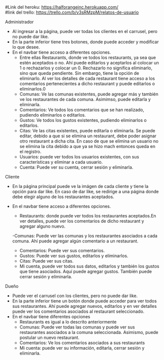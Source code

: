 #Link del heroku: https://halforangeinc.herokuapp.com/
<br/>
#link del trello:
https://trello.com/b/v3sRMzpM/relatos-de-usuario


Administrador
- Al ingresar a la página, puede ver todas los clientes en el carrusel, pero no puede dar like.
- En la parte inferior tiene tres botones, donde puede acceder y modificar lo que desee.
- En el navbar tiene acceso a diferentes opciones.
    -  Entre ellas Restaurants, donde ve todos los restaurants, ya sea que estén aceptados o no. Ahí puede editarlos y aceptarlos al colocar un 1 o rechazarlos y colocar un 0. Rechazarlo no significa eliminarlo, sino que queda pendiente. Sin embargo, tiene la opción de eliminarlo. Al ver los detalles de cada restaurant tiene acceso a los comentarios pertenecientes a dicho restaurant y puede editarlos o eliminarlos.0
    - Comunas:  Ve las comunas existentes, puede agregar más y también ve los restaurantes de cada comuna. Asimimso, puede editarla y eliminarla.
    - Comentarios: Ve todos los comentarios que se han realizado, pudiendo eliminarlos o editarlos.
    - Gustos: Ve todos los gustos existentes, pudiendo eliminarlos o editarlos.
    - Citas: Ve las citas existentes, puede editarla o eliminarla. Se puede editar, debido a que si se elimina un restaurant, debe poder asignar otro restaurant a dicha cita. En caso de que se elimina un usuario no se elimina la cita debido a que ya se hizo mach entonces queda en el registro.
    - Usuarios: puede ver todos los usuarios existentes, con sus características y eliminar a cada usuario.
    - Cuenta: Puede ver su cuenta, cerrar sesión y eliminarla.
    

Cliente
- En la página principal puede ve la imágen de cada cliente y tiene la opción para dar like. En caso de dar like, se redirige a una página donde debe elegir alguno de los restaurantes aceptados.
- En el navbar tiene acceso a diferentes opciones.
    - Restaurants: donde puede ver todos los restaurantes aceptados.En ver detalles, puede ver los comentarios de dicho restaurant y agregar alguno nuevo.

    -Comunas: Puede ver las comunas y los restaurantes asociados a cada comuna. Ahí puede agregar algún comentario a un restaurant.

    - Comentarios: Puede ver sus comentarios.
    - Gustos: Puede ver sus gustos, editarlos y eliminarlos.
    - Citas: Puede ver sus citas.
    - Mi cuenta, puede ver todos sus datos, editarlos y también los gustos que tiene asociados. Aquí puede agregar gustos. También puede cerrar sesión y eliminarla.

Dueño
- Puede ver el carrusel con los clientes, pero no puede dar like.
- En la parte inferior tiene un botón donde puede acceder para ver todos sus restaurantes. Ahí puede agregar nuevos, editarlos y en ver detalles puede ver los comentarios asociados al restaurant seleccionado. 
- En el navbar tiene diferentes opciones
    - Restaurants es igual a lo descrito anteriormente
    - Comunas: Puede ver todas las comunas y puede ver sus restaurantes asociados a la comuna seleccionada. Asimismo, puede postular un nuevo restaurant.
    - Comentarios: Ve los comentarios asociados a sus restaurants
    - Mi cuenta: puede ver su información, editarla, cerrar sesión y eliminarla.
